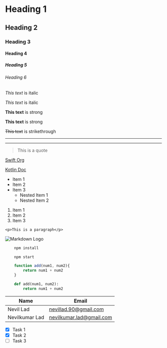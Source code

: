 <!-- Heading -->
# Heading 1
## Heading 2
### Heading 3
#### Heading 4
##### Heading 5
###### Heading 6

<!-- Italic -->
*This text* is italic

_This text_ is italic 

<!-- Strong -->
**This text** is strong

__This text__ is strong


<!-- Strikethrough -->

~~This text~~ is strikethrough

<!-- Horizontal Rule -->

- - -
____


<!-- Blockquote -->
> This is a quote

<!-- Links -->
[Swift Org](https://www.swift.org)

[Kotlin Doc](https://kotlinlang.org)


<!-- -UL -->

* Item 1
* Item 2
* Item 3
  * Nested Item 1
  * Nested Item 2

<!--OL -->
1. Item 1
2. Item 2 
3. Item 3

<!-- Inline Code Block -->

`<p>This is a paragraph</p>`


<!-- Images -->

![Markdown Logo](https://markdown-here.com/img/icon256.png)

<!-- Github Markdown -->

<!-- Code Blocks -->
```BASH
    npm install

    npm start
```

``` javascript
    function add(num1, num2){
        return num1 + num2
    }
```

```python
    def add(num1, num2):
        return num1 + num2
```

<!-- Tables-->

| Name          | Email                     |
| -----         | -----         |
| Nevil Lad     | nevillad.90@gmail.com     |
| Nevilkumar Lad| nevilkumar.lad@gmail.com  |


<!-- Taks Lists -->
* [X] Task 1
* [x] Task 2
* [ ] Task 3
